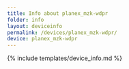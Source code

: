 ```yaml
---
title: Info about planex_mzk-wdpr
folder: info
layout: deviceinfo
permalink: /devices/planex_mzk-wdpr/
device: planex_mzk-wdpr
---
```

{% include templates/device_info.md %}

